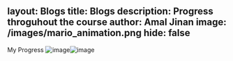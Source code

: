 layout: Blogs
title:  Blogs
description: Progress throguhout the course
author: Amal Jinan
image: /images/mario_animation.png
hide: false
---
My Progress
<img src="https://private-user-images.githubusercontent.com/107645053/368737365-d9126caa-1c2b-4996-8924-81434d1a3307.png?jwt=eyJhbGciOiJIUzI1NiIsInR5cCI6IkpXVCJ9.eyJpc3MiOiJnaXRodWIuY29tIiwiYXVkIjoicmF3LmdpdGh1YnVzZXJjb250ZW50LmNvbSIsImtleSI6ImtleTUiLCJleHAiOjE3MjcyMTI2NTcsIm5iZiI6MTcyNzIxMjM1NywicGF0aCI6Ii8xMDc2NDUwNTMvMzY4NzM3MzY1LWQ5MTI2Y2FhLTFjMmItNDk5Ni04OTI0LTgxNDM0ZDFhMzMwNy5wbmc_WC1BbXotQWxnb3JpdGhtPUFXUzQtSE1BQy1TSEEyNTYmWC1BbXotQ3JlZGVudGlhbD1BS0lBVkNPRFlMU0E1M1BRSzRaQSUyRjIwMjQwOTI0JTJGdXMtZWFzdC0xJTJGczMlMkZhd3M0X3JlcXVlc3QmWC1BbXotRGF0ZT0yMDI0MDkyNFQyMTEyMzdaJlgtQW16LUV4cGlyZXM9MzAwJlgtQW16LVNpZ25hdHVyZT0xZmMwZjM3MTg5MjcxNDFmMDE1OGY3ZTNmMGRlNzRjOTJmY2YwNWEwMGViOWQyNjQ0YmUxM2ZkMmVhNTVkZjY4JlgtQW16LVNpZ25lZEhlYWRlcnM9aG9zdCJ9.UDNI8l_gPajEvi1p4W11Bhd0Ab__KMGwh4iUOfOF1SM" alt="image"/>![image](https://github.com/user-attachments/assets/1c1cb784-17a3-43db-b906-b537107d1ffe)
